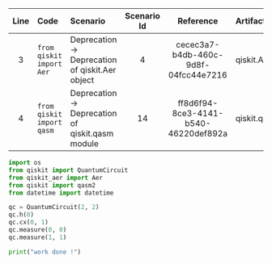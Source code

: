 | Line | Code | Scenario | Scenario Id | Reference | Artifact | Refactoring |
| :--: | :--- | :------- | :---------: | :-------: | :------- | :---------- |
| 3 | `from qiskit import Aer` | Deprecation -> Deprecation of qiskit.Aer object | 4 | cecec3a7-b4db-460c-9d8f-04fcc44e7216 | qiskit.Aer | `from qiskit_aer import Aer` |
| 4 | `from qiskit import qasm` | Deprecation -> Deprecation of qiskit.qasm module | 14 | ff8d6f94-8ce3-4141-b540-46220def892a | qiskit.qasm | `from qiskit import qasm2` |


```python
import os
from qiskit import QuantumCircuit
from qiskit_aer import Aer
from qiskit import qasm2
from datetime import datetime

qc = QuantumCircuit(2, 2)
qc.h(0)
qc.cx(0, 1)
qc.measure(0, 0)
qc.measure(1, 1)

print("work done !")
```